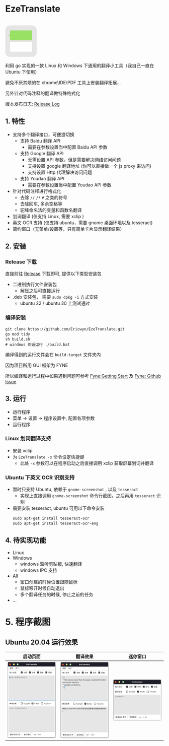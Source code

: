 # EzeTranslate

<br>

<img src="./res-static/icon/icon.png" style="width:100px;" />

<br>

利用 go 实现的一款 Linux 和 Windows 下通用的翻译小工具（我自己一直在 Ubuntu 下使用）

避免不厌其烦的在 chrome\IDE\PDF 工具上安装翻译拓展...

另外针对代码注释的翻译做特殊格式化

版本发布日志: [Release Log](RELEASE_LOG.md)

## 1. 特性
- 支持多个翻译接口，可便捷切换
  - 支持 Baidu 翻译 API
    - 需要在参数设置当中配置 Baidu API 参数
  - 支持 Google 翻译 API
    - 无需设置 API 参数，但是需要解决网络访问问题
    - 支持设置 google 翻译地址 (你可以直接做一个 js proxy 来访问)
    - 支持设置 Http 代理解决访问问题
  - 支持 Youdao 翻译 API
    - 需要在参数设置当中配置 Youdao API 参数
- 针对代码注释进行格式化
  - 去除 `//` `/*` `#` 之类的符号
  - 去除回车, 多余空格等
  - 驼峰命名法的变量和函数名翻译
- 划词翻译 (仅支持 Linux, 需要 xclip )
- 英文 OCR 支持 (仅支持 ubuntu，需要 gnome 桌面环境以及 tesseract)
- 简约窗口（无菜单/设置等，只有简单卡片显示翻译结果）

## 2. 安装

### Release 下载
直接前往 [Release](https://github.com/Ericwyn/EzeTranslate/releases) 下载即可, 提供以下类型安装包
- 二进制执行文件安装包
  - 解压之后可直接运行
- .deb 安装包， 需要 `sudo dpkg -i` 方式安装
  - ubuntu 22 / ubuntu 20 上测试通过

### 编译安装
```shell
git clone https://github.com/Ericwyn/EzeTranslate.git
go mod tidy
sh build.sh 
# windows 的话运行 ./build.bat
```
编译得到的运行文件会在 `build-target` 文件夹内

因为项目所用 GUI 框架为 FYNE

所以编译和运行过程中如果遇到问题可参考 [Fyne:Getting Start](https://developer.fyne.io/started/) 及 [Fyne: Github Issue](https://github.com/fyne-io/fyne/issues)


## 3. 运行
- 运行程序
- 菜单 -> 设置 -> 程序设置中, 配置各项参数
- 运行程序

### Linux 划词翻译支持
- 安装 xclip
- 为 `EzeTranslate -x` 命令设定快捷键
  - 此处 `-x` 参数可以在程序启动之后直接调用 xclip 获取屏幕划词并翻译

### Ubuntu 下英文 OCR 识别支持
- 暂时只支持 Ubuntu, 依赖于 `gnome-screenshot` , 以及 `tesseract`
  - 实现上直接调用 `gnome-screenshot` 命令行截图，之后再用 `tesseract` 识别
- 需要安装 tesseract, ubuntu 可用以下命令安装
  ```shell
  sudo apt-get install tesseract-ocr
  sudo apt-get install tesseract-ocr-eng
  ```

## 4. 待实现功能
- Linux
- Windows
  - windows 监听剪贴板, 快速翻译
  - windows IPC 支持
- All
  - 窗口创建的时候位置跟随鼠标
  - 鼠标移开时候自动退出
  - 多个翻译任务的时候, 停止之前的任务
- ...

# 5. 程序截图

## Ubuntu 20.04 运行效果

|   启动页面   |   翻译效果   |   迷你窗口   |
| ---- | ---- | ---- |
|  ![linux](./res-static/screenshot/linux.png)    |   ![linux-2](./res-static/screenshot/linux2.png)   | ![linux-3](./res-static/screenshot/linux3.png)  |
